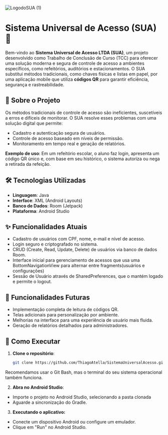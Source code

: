 ![LogodoSUA (1)](https://github.com/user-attachments/assets/51677d10-376e-4833-95a8-46a4542888d2)
# Sistema Universal de Acesso (SUA) 🚀

Bem-vindo ao **Sistema Universal de Acesso LTDA (SUA)**, um projeto desenvolvido como Trabalho de Conclusão de Curso (TCC) para oferecer uma solução moderna e segura de controle de acesso a ambientes específicos, como refeitórios, auditórios e estacionamentos. O SUA substitui métodos tradicionais, como chaves físicas e listas em papel, por uma aplicação mobile que utiliza **códigos QR** para garantir eficiência, segurança e rastreabilidade.

## 📖 Sobre o Projeto

Os métodos tradicionais de controle de acesso são ineficientes, suscetíveis a erros e difíceis de monitorar. O SUA resolve esses problemas com uma solução digital que permite:
- Cadastro e autenticação segura de usuários.
- Controle de acesso baseado em níveis de permissão.
- Monitoramento em tempo real e geração de relatórios.

**Exemplo de uso**: Em um refeitório escolar, o aluno faz login, apresenta um código QR único e, com base em seu histórico, o sistema autoriza ou nega a retirada da refeição.

## 🛠️ Tecnologias Utilizadas

- **Linguagem**: Java
- **Interface**: XML (Android Layouts)
- **Banco de Dados**: Room (Jetpack)
- **Plataforma**: Android Studio

## ✨ Funcionalidades Atuais

- Cadastro de usuários com CPF, nome, e-mail e nível de acesso.
- Login seguro e criptografado no sistema.
- CRUD (Create, Read, Update, Delete) de usuários via banco de dados Room.
- Interface inicial para gerenciamento de acessos que usa uma BottomNavigationView para alternar entre fragments(usuários e configurações)
- Sessão de Usuário através de SharedPreferences, que o mantém logado e permite o logout.

## 🔮 Funcionalidades Futuras

- Implementação completa de leitura de códigos QR.
- Telas adicionais para personalização por ambiente.
- Melhorias na interface para uma experiência de usuário mais fluida.
- Geração de relatórios detalhados para administradores.

## 🚀 Como Executar
1. **Clone o repositório**:
   ```bash
   git clone https://github.com/ThiagoAtella/SistemaUniversalAcesso.git

Recomendamos usar o Git Bash, mas o terminal do seu sistema operacional também funciona.

2. **Abra no Android Studio**:
- Importe o projeto no Android Studio, selecionando a pasta clonada
- Aguarde a sincronização do Gradle.

3. **Executando o aplicativo:**

- Conecte um dispositivo Android ou configure um emulador.
- Clique em "Run" no Android Studio.
